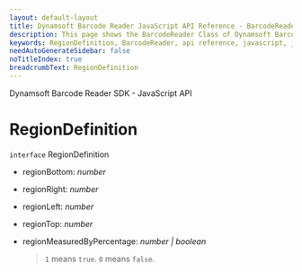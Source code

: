 ```yaml
---
layout: default-layout
title: Dynamsoft Barcode Reader JavaScript API Reference - BarcodeReader
description: This page shows the BarcodeReader Class of Dynamsoft Barcode Reader JavaScript SDK.
keywords: RegionDefinition, BarcodeReader, api reference, javascript, js
needAutoGenerateSidebar: false
noTitleIndex: true
breadcrumbText: RegionDefinition
---
```


Dynamsoft Barcode Reader SDK - JavaScript API
# RegionDefinition

`interface` RegionDefinition

* regionBottom: *number*

* regionRight: *number*

* regionLeft: *number*

* regionTop: *number*

* regionMeasuredByPercentage: *number | boolean*

  > `1` means `true`. `0` means `false`.



